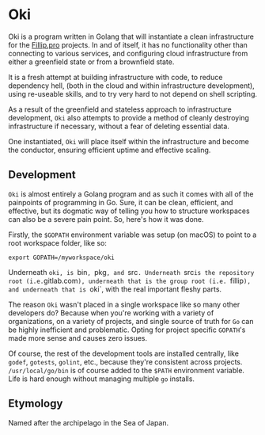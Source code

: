 # Oki
Oki is a program written in Golang that will 
instantiate a clean infrastructure for the
[Fillip.pro](https://fillip.pro) projects. In
and of itself, it has no functionality other
than connecting to various services, and configuring
cloud infrastructure from either a greenfield state
or from a brownfield state. 

It is a fresh attempt at building infrastructure
with code, to reduce dependency hell, (both in the
cloud and within infrastructure development), using 
re-useable skills, and to try very hard to not
depend on shell scripting.

As a result of the greenfield and stateless approach
to infrastructure development, `Oki` also attempts 
to provide a method of cleanly destroying infrastructure
if necessary, without a fear of deleting essential data.

One instantiated, `Oki` will place itself within the
infrastructure and become the conductor, ensuring 
efficient uptime and effective scaling.

## Development
`Oki` is almost entirely a Golang program and as such
it comes with all of the painpoints of programming in Go.
Sure, it can be clean, efficient, and effective, but its
dogmatic way of telling you how to structure workspaces
can also be a severe pain point. So, here's how it was 
done.

Firstly, the `$GOPATH` environment variable was setup 
(on macOS) to point to a root workspace folder, like so:

`export GOPATH=/myworkspace/oki`

Underneath `oki, is `bin`, `pkg`, and `src`. Underneath
`src` is the repository root (i.e. `gitlab.com`), underneath
that is the group root (i.e. `fillip`), and underneath
that is `oki`, with the real important fleshy parts. 

The reason `Oki` wasn't placed in a single workspace like
so many other developers do? Because when you're working with
a variety of organizations, on a variety of projects, and single
source of truth for `Go` can be highly inefficient and 
problematic. Opting for project specific `GOPATH`'s made more
sense and causes zero issues. 

Of course, the rest of the development tools are installed centrally,
like `godef`, `gotests`, `golint`, etc., because they're consistent
across projects. `/usr/local/go/bin` is of course added to the 
`$PATH` environment variable. Life is hard enough without managing
multiple `go` installs.

## Etymology
Named after the archipelago in the Sea of Japan.
